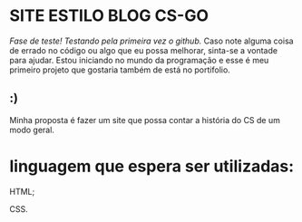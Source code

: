 # SITE ESTILO BLOG CS-GO
*Fase de teste! Testando pela primeira vez o github.*
Caso note alguma coisa de errado no código ou algo que eu possa melhorar, sinta-se a vontade para ajudar. Estou iniciando no mundo da programação e esse é meu primeiro projeto que gostaria também de está no portifolio. 


## :) ## 

Minha proposta é fazer um site que possa contar a história do CS de um modo geral.

# linguagem que espera ser utilizadas:

HTML;

CSS.

